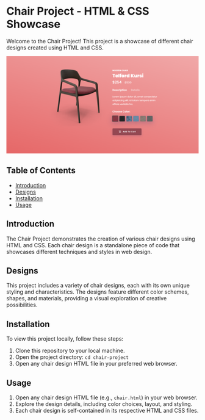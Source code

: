 
# Chair Project - HTML & CSS Showcase

Welcome to the Chair Project! This project is a showcase of different chair designs created using HTML and CSS.

![Chair Project Preview](./chair/ss.png)

## Table of Contents
- [Introduction](#introduction)
- [Designs](#designs)
- [Installation](#installation)
- [Usage](#usage)


## Introduction
The Chair Project demonstrates the creation of various chair designs using HTML and CSS. Each chair design is a standalone piece of code that showcases different techniques and styles in web design.

## Designs
This project includes a variety of chair designs, each with its own unique styling and characteristics. The designs feature different color schemes, shapes, and materials, providing a visual exploration of creative possibilities.

## Installation
To view this project locally, follow these steps:

1. Clone this repository to your local machine.
2. Open the project directory: `cd chair-project`
3. Open any chair design HTML file in your preferred web browser.

## Usage
1. Open any chair design HTML file (e.g., `chair.html`) in your web browser.
2. Explore the design details, including color choices, layout, and styling.
3. Each chair design is self-contained in its respective HTML and CSS files.


